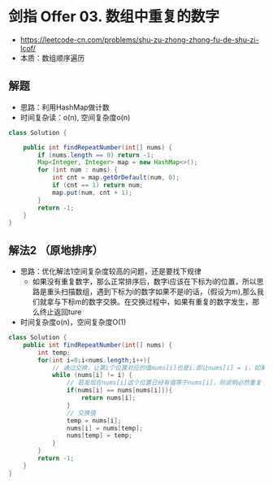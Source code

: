 # 剑指 Offer 03. 数组中重复的数字
- https://leetcode-cn.com/problems/shu-zu-zhong-zhong-fu-de-shu-zi-lcof/
- 本质：数组顺序遍历

## 解题
- 思路：利用HashMap做计数
- 时间复杂读：o(n), 空间复杂度o(n)

```java
class Solution {

    public int findRepeatNumber(int[] nums) {
        if (nums.length == 0) return -1;
        Map<Integer, Integer> map = new HashMap<>();
        for (int num : nums) {
            int cnt = map.getOrDefault(num, 0);
            if (cnt == 1) return num;
            map.put(num, cnt + 1);
        }
        return -1;
    }
}
```

## 解法2 （原地排序）
- 思路：优化解法1空间复杂度较高的问题，还是要找下规律
    - 如果没有重复数字，那么正常排序后，数字i应该在下标为i的位置，所以思路是重头扫描数组，遇到下标为i的数字如果不是i的话，（假设为m),那么我们就拿与下标m的数字交换。在交换过程中，如果有重复的数字发生，那么终止返回ture
- 时间复杂度o(n)，空间复杂度O(1)

```java
class Solution {
    public int findRepeatNumber(int[] nums) {
        int temp;
        for(int i=0;i<nums.length;i++){
            // 通过交换，让第i个位置对应的值nums[i]也是i.即让nums[i] = i，如果不重复，排序后的结果就是i = nums[i]
            while (nums[i] != i) {
                // 若发现在nums[i]这个位置已经有值等于nums[i]，则说明必然重复！
                if(nums[i] == nums[nums[i]]){
                    return nums[i];
                }
                // 交换值
                temp = nums[i];
                nums[i] = nums[temp];
                nums[temp] = temp;
            }
        }
        return -1;
    }
}
```